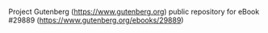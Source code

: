 Project Gutenberg (https://www.gutenberg.org) public repository for eBook #29889 (https://www.gutenberg.org/ebooks/29889)
